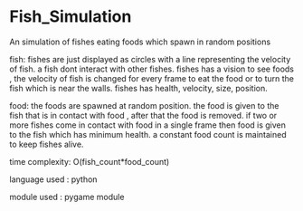 # Fish_Simulation
An simulation of fishes eating foods which spawn in random positions

fish:
  fishes are just displayed as circles with a line representing the velocity of fish. 
  a fish dont interact with other fishes.
  fishes has a vision to see foods , the velocity of fish is changed for every frame to eat the food or to turn the fish which is near the walls.
  fishes has health, velocity, size, position.

food:
  the foods are spawned at random position.
  the food is given to the fish that is in contact with food , after that the food is removed.
  if two or more fishes come in contact with food in a single frame then food is given to the fish which has minimum health. 
  a constant food count is maintained to keep fishes alive.

time complexity: O(fish_count*food_count)

language used : python

module used   : pygame module 
